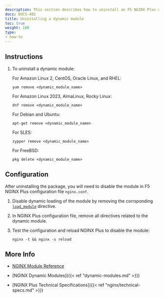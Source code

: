 ```yaml
---
description: This section describes how to uninstall an F5 NGINX Plus dynamic module.
docs: DOCS-402
title: Uninstalling a dynamic module
toc: true
weight: 100
type:
- how-to
---
```


<span id="uninstall"></span>
## Instructions

1. To uninstall a dynamic module:

   For Amazon Linux 2, CentOS, Oracle Linux, and RHEL:

   ```shell
   yum remove <dynamic_module_name>
   ```

   For Amazon Linux 2023, AlmaLinux, Rocky Linux:

   ```shell
   dnf remove <dynamic_module_name>
   ```

   For Debian and Ubuntu:

   ```shell
   apt-get remove <dynamic_module_name>
   ```

   For SLES:

   ```shell
   zypper remove <dynamic_module_name>
   ```

   For FreeBSD:

   ```shell
   pkg delete <dynamic_module_name>
   ```


<span id="configure"></span>

## Configuration

After uninstalling the package, you will need to disable the module in F5 NGINX Plus configuration file `nginx.conf`.

1. Disable dynamic loading of the module by removing the corrsponding [`load_module`](https://nginx.org/en/docs/ngx_core_module.html#load_module) directive.

2. In NGINX Plus configuration file, remove all directives related to the dynamic module.

3. Test the configuration and reload NGINX Plus to disable the module:

   ```shell
   nginx -t && nginx -s reload
   ```


<span id="info"></span>
## More Info

- [NGINX Module Reference](https://nginx.org/en/docs/)

- [NGINX Dynamic Modules]({{< ref "dynamic-modules.md" >}})

- [NGINX Plus Technical Specifications]({{< ref "nginx/technical-specs.md" >}})

